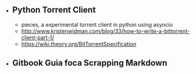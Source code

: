

- ## Python Torrent Client
	- pieces, a experimental torrent client in python using asyncio
	- http://www.kristenwidman.com/blog/33/how-to-write-a-bittorrent-client-part-1/
	- https://wiki.theory.org/BitTorrentSpecification
 - ## Gitbook Guia foca Scrapping Markdown
 
